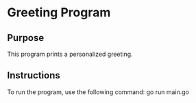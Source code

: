 # Greeting Program

## Purpose
This program prints a personalized greeting.

## Instructions
To run the program, use the following command:
go run main.go

